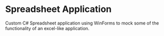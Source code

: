 # Spreadsheet Application

Custom C# Spreadsheet application using WinForms to mock some of the functionality of an excel-like application.